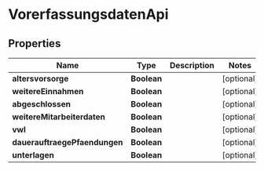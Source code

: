 
# VorerfassungsdatenApi

## Properties
Name | Type | Description | Notes
------------ | ------------- | ------------- | -------------
**altersvorsorge** | **Boolean** |  |  [optional]
**weitereEinnahmen** | **Boolean** |  |  [optional]
**abgeschlossen** | **Boolean** |  |  [optional]
**weitereMitarbeiterdaten** | **Boolean** |  |  [optional]
**vwl** | **Boolean** |  |  [optional]
**dauerauftraegePfaendungen** | **Boolean** |  |  [optional]
**unterlagen** | **Boolean** |  |  [optional]



